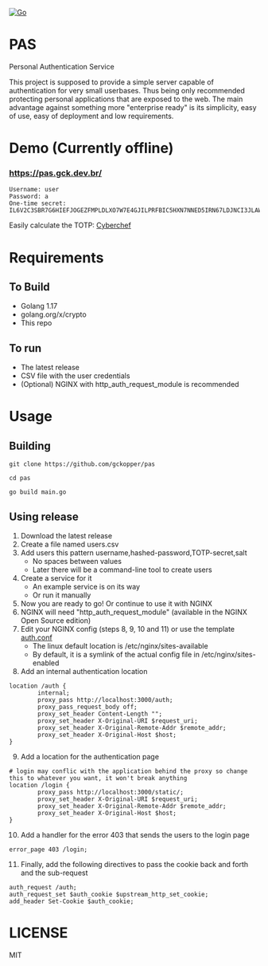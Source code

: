 [![Go](https://github.com/gckopper/pas/actions/workflows/go.yml/badge.svg?branch=dev)](https://github.com/gckopper/pas/actions/workflows/go.yml)
# PAS
Personal Authentication Service

This project is supposed to provide a simple server capable of authentication for very small userbases. Thus being only recommended protecting personal applications that are exposed to the web. The main advantage against something more "enterprise ready" is its simplicity, easy of use, easy of deployment and low requirements.


# Demo (Currently offline)
### https://pas.gck.dev.br/
```
Username: user
Password: a
One-time secret: IL6V2C3SBR7G6HIEFJOGEZFMPLDLXO7W7E4GJILPRFBIC5HXN7NNED5IRN67LDJNCI3JLAW4RCJKR5CKSMMGT7GL4O3D3GSMSXWCLZY=
```
Easily calculate the TOTP:
[Cyberchef](https://gchq.github.io/CyberChef/#recipe=From_Base32('A-Z2-7%3D',true)Generate_TOTP('',32,6,0,30)&input=SUw2VjJDM1NCUjdHNkhJRUZKT0dFWkZNUExETFhPN1c3RTRHSklMUFJGQklDNUhYTjdOTkVENUlSTjY3TERKTkNJM0pMQVc0UkNKS1I1Q0tTTU1HVDdHTDRPM0QzR1NNU1hXQ0xaWT0)
# Requirements
## To Build
- Golang 1.17
- golang.org/x/crypto
- This repo
## To run
- The latest release
- CSV file with the user credentials
- (Optional) NGINX with http_auth_request_module is recommended

# Usage
## Building
`git clone https://github.com/gckopper/pas` 

`cd pas`

`go build main.go`
## Using release
1. Download the latest release
2. Create a file named users.csv
3. Add users this pattern username,hashed-password,TOTP-secret,salt
   * No spaces between values
   * Later there will be a command-line tool to create users
4. Create a service for it
   * An example service is on its way
   * Or run it manually
5. Now you are ready to go! Or continue to use it with NGINX
6. NGINX will need "http_auth_request_module" (available in the NGINX Open Source edition)
7. Edit your NGINX config (steps 8, 9, 10 and 11) or use the template [auth.conf](https://github.com/gckopper/pas/blob/main/auth.conf)
   * The linux default location is /etc/nginx/sites-available
   * By default, it is a symlink of the actual config file in /etc/nginx/sites-enabled
8. Add an internal authentication location 
``` 
location /auth {
        internal;
        proxy_pass http://localhost:3000/auth;
        proxy_pass_request_body off;
        proxy_set_header Content-Length "";
        proxy_set_header X-Original-URI $request_uri;
        proxy_set_header X-Original-Remote-Addr $remote_addr;
        proxy_set_header X-Original-Host $host;
}
```
9. Add a location for the authentication page
```
# login may conflic with the application behind the proxy so change this to whatever you want, it won't break anything
location /login {
        proxy_pass http://localhost:3000/static/;
        proxy_set_header X-Original-URI $request_uri;
        proxy_set_header X-Original-Remote-Addr $remote_addr;
        proxy_set_header X-Original-Host $host;
}
```
10. Add a handler for the error 403 that sends the users to the login page
```
error_page 403 /login;
```
11. Finally, add the following directives to pass the cookie back and forth and the sub-request
```
auth_request /auth;
auth_request_set $auth_cookie $upstream_http_set_cookie;
add_header Set-Cookie $auth_cookie;
```

# LICENSE
MIT
